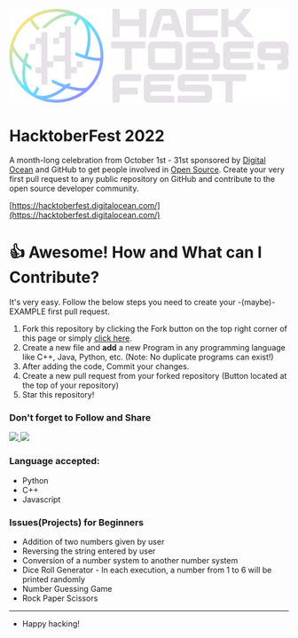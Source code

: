 [![HacktoberFest 2022](./assets/logo.png)](https://hacktoberfest.com)

# HacktoberFest 2022

A month-long celebration from October 1st - 31st sponsored by [Digital Ocean](https://hacktoberfest.digitalocean.com/) and GitHub to get people involved in [Open Source](https://github.com/open-source). Create your very first pull request to any public repository on GitHub and contribute to the open source developer community.

[https://hacktoberfest.digitalocean.com/](https://hacktoberfest.digitalocean.com/)

# 👍 Awesome! How and What can I Contribute? 
It's very easy. Follow the below steps you need to create your -(maybe)- EXAMPLE first pull request.
1. Fork this repository by clicking the Fork button on the top right corner of this page or simply [click here](https://github.com/theutpal01/HacktoberFest2022/fork).
2. Create a new file and **add** a new Program in any programming language like C++, Java, Python, etc. (Note: No duplicate programs can exist!)
4. After adding the code, Commit your changes.
5. Create a new pull request from your forked repository (Button located at the top of your repository)
8. Star this repository!

### Don't forget to Follow and Share 
<a href="https://github.com/theutpal01" aria-label="Follow Me on GitHub"><img src="https://img.shields.io/badge/Follow me-green?style=for-the-badge&logo=github"/>
<a href="https://instagram.com/_theutpal_" aria-label="Follow Me on GitHub"><img src="https://img.shields.io/badge/Follow me-pink?style=for-the-badge&logo=instagram"/>
</a>
<br>


### Language accepted:
- Python
- C++
- Javascript


### Issues(Projects) for Beginners

- Addition of two numbers given by user
- Reversing the string entered by user
- Conversion of a number system to another number system
- Dice Roll Generator - In each execution, a number from 1 to 6 will be printed randomly
- Number Guessing Game
- Rock Paper Scissors



***

- Happy hacking!

